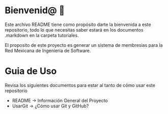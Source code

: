 # Bienvenid@ :wave:

Este archivo README tiene como propósito darte la bienvenida a este repositorio, todo lo que necesitas saber estará en los documentos .markdown en la carpeta tutoriales.

El proposito de este proyecto es generar un sistema de membresias para la Red Mexicana de Ingeniería de Software.

# Guia de Uso

Revisa los siguientes documentos para estar al tanto de cómo usar este repositorio

- README -> Información General del Proyecto
- UsarGit -> ¿Cómo usar Git y GitHub?
